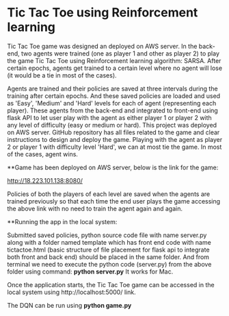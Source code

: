 # Tic Tac Toe using Reinforcement learning

Tic Tac Toe game was designed an deployed on AWS server. In the back-end, two agents were trained (one as player 1 and other as player 2) to play the game Tic Tac Toe using Reinforcement learning  algorithm: SARSA. After certain epochs, agents get trained to a certain level where no agent will lose (it would be a tie in most of the cases). 

Agents are trained and their policies are saved at three intervals during the training after certain epochs. And these saved policies are loaded and used as 'Easy', 'Medium' and 'Hard' levels for each of agent (representing each player). These agents from the back-end and integrated to front-end using flask API to let user play with the agent as either player 1 or player 2 with any level of difficulty (easy or medium or hard). 
This project was deployed on AWS server. GitHub repository has all files related to the game and clear instructions to design and deploy the game. 
Playing with the agent as player 2 or player 1 with difficulty level 'Hard', we can at most tie the game. In most of the cases, agent wins.

**Game has been deployed on AWS server, below is the link for the game:

http://18.223.101.138:8080/

Policies of both the players of each level are saved when the agents are trained previously so that each time the end user plays the game accessing the above link with no need to train the agent again and again.

**Running the app in the local system:

Submitted saved policies, python source code file with name server.py along with a folder named template which has front end code with name tictactoe.html (basic structure of file placement for flask api to integrate both front and back end) should be placed in the same folder. And from terminal we need to execute the python code (server.py) from the above folder using command: 
<b>python server.py</b> 
It works for Mac.

Once the application starts, the Tic Tac Toe game can be accessed in the local system using http://localhost:5000/ link.



The DQN can be run using <b>python game.py</b>
